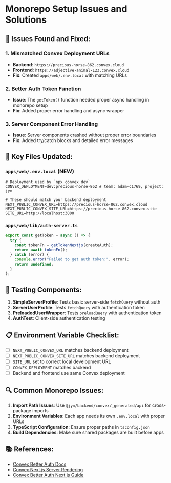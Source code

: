 # Monorepo Setup Issues and Solutions

## 🔧 **Issues Found and Fixed:**

### 1. **Mismatched Convex Deployment URLs**

- **Backend**: `https://precious-horse-862.convex.cloud`
- **Frontend**: `https://adjective-animal-123.convex.cloud`
- **Fix**: Created `apps/web/.env.local` with matching URLs

### 2. **Better Auth Token Function**

- **Issue**: The `getToken()` function needed proper async handling in monorepo setup
- **Fix**: Added proper error handling and async wrapper

### 3. **Server Component Error Handling**

- **Issue**: Server components crashed without proper error boundaries
- **Fix**: Added try/catch blocks and detailed error messages

## 📁 **Key Files Updated:**

### `apps/web/.env.local` (NEW)

```env
# Deployment used by `npx convex dev`
CONVEX_DEPLOYMENT=dev:precious-horse-862 # team: adam-c1769, project: jym

# These should match your backend deployment
NEXT_PUBLIC_CONVEX_URL=https://precious-horse-862.convex.cloud
NEXT_PUBLIC_CONVEX_SITE_URL=https://precious-horse-862.convex.site
SITE_URL=http://localhost:3000
```

### `apps/web/lib/auth-server.ts`

```typescript
export const getToken = async () => {
  try {
    const tokenFn = getTokenNextjs(createAuth);
    return await tokenFn();
  } catch (error) {
    console.error("Failed to get auth token:", error);
    return undefined;
  }
};
```

## 🚀 **Testing Components:**

1. **SimpleServerProfile**: Tests basic server-side `fetchQuery` without auth
2. **ServerUserProfile**: Tests `fetchQuery` with authentication token
3. **PreloadedUserWrapper**: Tests `preloadQuery` with authentication token
4. **AuthTest**: Client-side authentication testing

## 📋 **Environment Variable Checklist:**

- [ ] `NEXT_PUBLIC_CONVEX_URL` matches backend deployment
- [ ] `NEXT_PUBLIC_CONVEX_SITE_URL` matches backend deployment
- [ ] `SITE_URL` set to correct local development URL
- [ ] `CONVEX_DEPLOYMENT` matches backend
- [ ] Backend and frontend use same Convex deployment

## 🔍 **Common Monorepo Issues:**

1. **Import Path Issues**: Use `@jym/backend/convex/_generated/api` for cross-package imports
2. **Environment Variables**: Each app needs its own `.env.local` with proper URLs
3. **TypeScript Configuration**: Ensure proper paths in `tsconfig.json`
4. **Build Dependencies**: Make sure shared packages are built before apps

## 📚 **References:**

- [Convex Better Auth Docs](https://www.better-auth.com/docs/integrations/convex)
- [Convex Next.js Server Rendering](https://docs.convex.dev/client/nextjs/app-router/server-rendering)
- [Convex Better Auth Next.js Guide](https://convex-better-auth.netlify.app/framework-guides/next)
